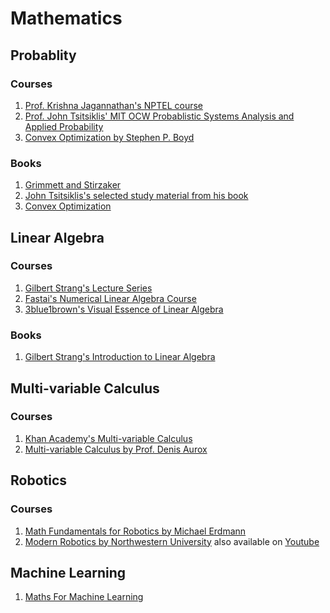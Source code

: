 # Mathematics

## Probablity

### Courses

1. [Prof. Krishna Jagannathan's NPTEL course](https://nptel.ac.in/courses/108106083/)  
2. [Prof. John Tsitsiklis' MIT OCW Probablistic Systems Analysis and Applied Probability](https://ocw.mit.edu/courses/electrical-engineering-and-computer-science/6-041-probabilistic-systems-analysis-and-applied-probability-fall-2010/index.htm)
3. [Convex Optimization by Stephen P. Boyd](https://see.stanford.edu/Course/EE364A)

### Books

1. [Grimmett and Stirzaker](http://home.ustc.edu.cn/~zt001062/PTmaterials/Grimmett&Stirzaker--Probability%20and%20Random%20Processes%20%20Third%20Ed(2001).pdf)
2. [John Tsitsiklis's selected study material from his book](https://ocw.mit.edu/resources/res-6-012-introduction-to-probability-spring-2018/part-i-the-fundamentals/MITRES_6_012S18_Textbook.pdf)
3. [Convex Optimization](https://web.stanford.edu/~boyd/cvxbook/bv_cvxbook.pdf)

## Linear Algebra

### Courses
1. [Gilbert Strang's Lecture Series](https://ocw.mit.edu/courses/mathematics/18-06-linear-algebra-spring-2010/)    
2. [Fastai's Numerical Linear Algebra Course](https://github.com/fastai/numerical-linear-algebra/blob/master/README.md)      
3. [3blue1brown's Visual Essence of Linear Algebra](https://www.youtube.com/playlist?list=PLZHQObOWTQDPD3MizzM2xVFitgF8hE_ab)     

### Books
1. [Gilbert Strang's Introduction to Linear Algebra](https://math.mit.edu/~gs/linearalgebra/)    


## Multi-variable Calculus

### Courses
1. [Khan Academy's Multi-variable Calculus](https://www.youtube.com/watch?v=TrcCbdWwCBc&list=PLSQl0a2vh4HC5feHa6Rc5c0wbRTx56nF7)
2. [Multi-variable Calculus by Prof. Denis Aurox](https://ocw.mit.edu/courses/mathematics/18-02-multivariable-calculus-fall-2007/)


## Robotics

### Courses
1. [Math Fundamentals for Robotics by Michael Erdmann](http://www.cs.cmu.edu/~me/811/)
2. [Modern Robotics by Northwestern University](http://hades.mech.northwestern.edu/index.php/Modern_Robotics) also available on [Youtube](https://www.youtube.com/watch?v=9usycd3tnCk&list=PLggLP4f-rq02vX0OQQ5vrCxbJrzamYDfx&index=2)

## Machine Learning
1. [Maths For Machine Learning](https://mml-book.github.io/book/mml-book.pdf)
